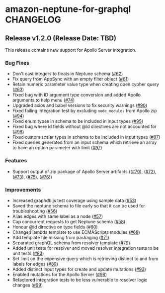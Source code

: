 <!--
Copyright 2023 Amazon.com, Inc. or its affiliates. All Rights Reserved.
Licensed under the Apache License, Version 2.0 (the "License").
You may not use this file except in compliance with the License.
A copy of the License is located at

http://www.apache.org/licenses/LICENSE-2.0

or in the "license" file accompanying this file. This file is distributed
on an "AS IS" BASIS, WITHOUT WARRANTIES OR CONDITIONS OF ANY KIND, either
express or implied. See the License for the specific language governing
permissions and limitations under the License.
-->

# amazon-neptune-for-graphql CHANGELOG

## Release v1.2.0 (Release Date: TBD)

This release contains new support for Apollo Server integration.

### Bug Fixes

* Don't cast integers to floats in Neptune schema ([#62](https://github.com/aws/amazon-neptune-for-graphql/pull/62))
* Fix query from AppSync with an empty filter object ([#61](https://github.com/aws/amazon-neptune-for-graphql/pull/61))
* Retain numeric parameter value type when creating open cypher query ([#63](https://github.com/aws/amazon-neptune-for-graphql/pull/63))
* Fixed bug with ID argument type conversion and added Apollo arguments to help menu ([#74](https://github.com/aws/amazon-neptune-for-graphql/pull/74))
* Upgraded axios and babel versions to fix security warnings ([#90](https://github.com/aws/amazon-neptune-for-graphql/pull/90))
* Fixed failing integration test by excluding `node_modules` from Apollo zip ([#94](https://github.com/aws/amazon-neptune-for-graphql/pull/94))
* Fixed enum types in schema to be included in input types ([#95](https://github.com/aws/amazon-neptune-for-graphql/pull/95))
* Fixed bug where id fields without @id directives are not accounted for ([#96](https://github.com/aws/amazon-neptune-for-graphql/pull/96))
* Fixed custom scalar types in schema to be included in input types ([#97](https://github.com/aws/amazon-neptune-for-graphql/pull/97))
* Fixed queries generated from an input schema which retrieve an array to have an option parameter with limit ([#97](https://github.com/aws/amazon-neptune-for-graphql/pull/97))


### Features

* Support output of zip package of Apollo Server artifacts (([#70](https://github.com/aws/amazon-neptune-for-graphql/pull/70)), ([#72](https://github.com/aws/amazon-neptune-for-graphql/pull/72)), ([#73](https://github.com/aws/amazon-neptune-for-graphql/pull/73)), ([#75](https://github.com/aws/amazon-neptune-for-graphql/pull/75)), ([#76](https://github.com/aws/amazon-neptune-for-graphql/pull/76)))

### Improvements

* Increased graphdb.js test coverage using sample data ([#53](https://github.com/aws/amazon-neptune-for-graphql/pull/53))
* Saved the neptune schema to file early so that it can be used for troubleshooting ([#56](https://github.com/aws/amazon-neptune-for-graphql/pull/56))
* Alias edges with same label as a node ([#57](https://github.com/aws/amazon-neptune-for-graphql/pull/57))
* Cap concurrent requests to get Neptune schema ([#58](https://github.com/aws/amazon-neptune-for-graphql/pull/58))
* Honour @id directive on type fields ([#60](https://github.com/aws/amazon-neptune-for-graphql/pull/60))
* Changed lambda template to use ECMAScripts modules ([#68](https://github.com/aws/amazon-neptune-for-graphql/pull/68))
* Add template file missing from packaging ([#71](https://github.com/aws/amazon-neptune-for-graphql/pull/71))
* Separated graphQL schema from resolver template ([#79](https://github.com/aws/amazon-neptune-for-graphql/pull/79))
* Added unit tests for resolver and moved resolver integration tests to be unit tests ([#83](https://github.com/aws/amazon-neptune-for-graphql/pull/83))
* Set limit on the expensive query which is retrieving distinct to and from labels for edges ([#89](https://github.com/aws/amazon-neptune-for-graphql/pull/89))
* Added distinct input types for create and update mutations ([#93](https://github.com/aws/amazon-neptune-for-graphql/pull/93))
* Enabled mutations for the Apollo Server ([#98](https://github.com/aws/amazon-neptune-for-graphql/pull/98))
* Refactored integration tests to be less vulnerable to resolver logic changes ([#99](https://github.com/aws/amazon-neptune-for-graphql/pull/99))